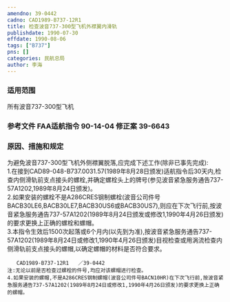 ```yaml
---
amendno: 39-0442  
cadno: CAD1989-B737-12R1  
title: 检查波音737-300型飞机外襟翼内滑轨  
publishdate: 1990-07-30  
effdate: 1990-08-06  
tags: ["B737"]  
pns: []  
categories: 民航总局  
author: 李海  
---
```

  
### 适用范围  
所有波音737-300型飞机  
  
<!--more-->  
### 参考文件    FAA适航指令 90-14-04 修正案 39-6643  
  
### 原因、措施和规定  
为避免波音737-300型飞机外侧襟翼脱落,应完成下述工作(除非已事先完成):  
    1.在接到CAD89-048-B737.0031.57(1989年8月28日颁发)适航指令后30天内,检查内侧滑轨前支点接头的螺栓,并确定螺栓头上的牌号(参见波音紧急服务通告737-57A1202,1989年8月24日颁发)。  
    2.如果安装的螺栓不是A286CRES钢制螺栓(波音公司件号BACB30LE6,BACB30LE7,BACB30US6或BACB30US7),则应在下次飞行前,按波音紧急服务通告737-57A1202(1989年8月24日颁发或修改1,1990年4月26日颁发)的要求更换上正确的螺栓和螺帽。  
    3.本指令生效后1500次起落或6个月内(以先到为准),按波音紧急服务通告737-57A1202(1989年8月24日或修改1,1990年4月26日颁发)目视检查或用涡流检查内侧滑轨前支点接头的螺帽,以确定螺帽的材料是否符合要求。  
  
       CAD1989-B737-12R1   ／39-0442  
    注:无论以前是否检查过螺栓的件号,均应对该螺帽进行检查。  
    4.如果安装的螺帽,不是A286CRES钢制螺帽(波音公司件号BACN10HR)在下次飞行前,按波音紧急服务通告737-57A1202(1989年8月24日或修改1,1990年4月26日颁发)的要求更换上正确的螺帽。  
